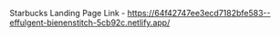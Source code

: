 Starbucks Landing Page Link - https://64f42747ee3ecd7182bfe583--effulgent-bienenstitch-5cb92c.netlify.app/
